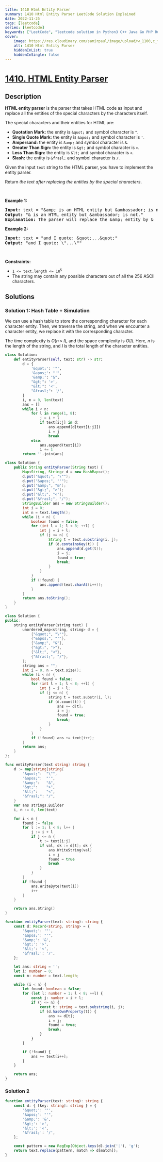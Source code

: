 ```yaml
---
title: 1410 Html Entity Parser
summary: 1410 Html Entity Parser LeetCode Solution Explained
date: 2022-11-25
tags: [leetcode]
series: [leetcode]
keywords: ["LeetCode", "leetcode solution in Python3 C++ Java Go PHP Ruby Swift TypeScript Rust C# JavaScript C", "1410 Html Entity Parser LeetCode Solution Explained in all languages"]
cover:
    image: https://res.cloudinary.com/samirpaul/image/upload/w_1100,c_fit,co_rgb:FFFFFF,l_text:Arial_75_bold:1410 Html Entity Parser - Solution Explained/problem-solving.webp
    alt: 1410 Html Entity Parser
    hiddenInList: true
    hiddenInSingle: false
---
```



# [1410. HTML Entity Parser](https://leetcode.com/problems/html-entity-parser)


## Description

<p><strong>HTML entity parser</strong> is the parser that takes HTML code as input and replace all the entities of the special characters by the characters itself.</p>

<p>The special characters and their entities for HTML are:</p>

<ul>
	<li><strong>Quotation Mark:</strong> the entity is <code>&amp;quot;</code> and symbol character is <code>&quot;</code>.</li>
	<li><strong>Single Quote Mark:</strong> the entity is <code>&amp;apos;</code> and symbol character is <code>&#39;</code>.</li>
	<li><strong>Ampersand:</strong> the entity is <code>&amp;amp;</code> and symbol character is <code>&amp;</code>.</li>
	<li><strong>Greater Than Sign:</strong> the entity is <code>&amp;gt;</code> and symbol character is <code>&gt;</code>.</li>
	<li><strong>Less Than Sign:</strong> the entity is <code>&amp;lt;</code> and symbol character is <code>&lt;</code>.</li>
	<li><strong>Slash:</strong> the entity is <code>&amp;frasl;</code> and symbol character is <code>/</code>.</li>
</ul>

<p>Given the input <code>text</code> string to the HTML parser, you have to implement the entity parser.</p>

<p>Return <em>the text after replacing the entities by the special characters</em>.</p>

<p>&nbsp;</p>
<p><strong class="example">Example 1:</strong></p>

<pre>
<strong>Input:</strong> text = &quot;&amp;amp; is an HTML entity but &amp;ambassador; is not.&quot;
<strong>Output:</strong> &quot;&amp; is an HTML entity but &amp;ambassador; is not.&quot;
<strong>Explanation:</strong> The parser will replace the &amp;amp; entity by &amp;
</pre>

<p><strong class="example">Example 2:</strong></p>

<pre>
<strong>Input:</strong> text = &quot;and I quote: &amp;quot;...&amp;quot;&quot;
<strong>Output:</strong> &quot;and I quote: \&quot;...\&quot;&quot;
</pre>

<p>&nbsp;</p>
<p><strong>Constraints:</strong></p>

<ul>
	<li><code>1 &lt;= text.length &lt;= 10<sup>5</sup></code></li>
	<li>The string may contain any possible characters out of all the 256 ASCII characters.</li>
</ul>

## Solutions

### Solution 1: Hash Table + Simulation

We can use a hash table to store the corresponding character for each character entity. Then, we traverse the string, and when we encounter a character entity, we replace it with the corresponding character.

The time complexity is $O(n \times l)$, and the space complexity is $O(l)$. Here, $n$ is the length of the string, and $l$ is the total length of the character entities.

<!-- tabs:start -->

```python
class Solution:
    def entityParser(self, text: str) -> str:
        d = {
            '&quot;': '"',
            '&apos;': "'",
            '&amp;': "&",
            "&gt;": '>',
            "&lt;": '<',
            "&frasl;": '/',
        }
        i, n = 0, len(text)
        ans = []
        while i < n:
            for l in range(1, 8):
                j = i + l
                if text[i:j] in d:
                    ans.append(d[text[i:j]])
                    i = j
                    break
            else:
                ans.append(text[i])
                i += 1
        return ''.join(ans)
```

```java
class Solution {
    public String entityParser(String text) {
        Map<String, String> d = new HashMap<>();
        d.put("&quot;", "\"");
        d.put("&apos;", "'");
        d.put("&amp;", "&");
        d.put("&gt;", ">");
        d.put("&lt;", "<");
        d.put("&frasl;", "/");
        StringBuilder ans = new StringBuilder();
        int i = 0;
        int n = text.length();
        while (i < n) {
            boolean found = false;
            for (int l = 1; l < 8; ++l) {
                int j = i + l;
                if (j <= n) {
                    String t = text.substring(i, j);
                    if (d.containsKey(t)) {
                        ans.append(d.get(t));
                        i = j;
                        found = true;
                        break;
                    }
                }
            }
            if (!found) {
                ans.append(text.charAt(i++));
            }
        }
        return ans.toString();
    }
}
```

```cpp
class Solution {
public:
    string entityParser(string text) {
        unordered_map<string, string> d = {
            {"&quot;", "\""},
            {"&apos;", "'"},
            {"&amp;", "&"},
            {"&gt;", ">"},
            {"&lt;", "<"},
            {"&frasl;", "/"},
        };
        string ans = "";
        int i = 0, n = text.size();
        while (i < n) {
            bool found = false;
            for (int l = 1; l < 8; ++l) {
                int j = i + l;
                if (j <= n) {
                    string t = text.substr(i, l);
                    if (d.count(t)) {
                        ans += d[t];
                        i = j;
                        found = true;
                        break;
                    }
                }
            }
            if (!found) ans += text[i++];
        }
        return ans;
    }
};
```

```go
func entityParser(text string) string {
	d := map[string]string{
		"&quot;":  "\"",
		"&apos;":  "'",
		"&amp;":   "&",
		"&gt;":    ">",
		"&lt;":    "<",
		"&frasl;": "/",
	}
	var ans strings.Builder
	i, n := 0, len(text)

	for i < n {
		found := false
		for l := 1; l < 8; l++ {
			j := i + l
			if j <= n {
				t := text[i:j]
				if val, ok := d[t]; ok {
					ans.WriteString(val)
					i = j
					found = true
					break
				}
			}
		}
		if !found {
			ans.WriteByte(text[i])
			i++
		}
	}

	return ans.String()
}
```

```ts
function entityParser(text: string): string {
    const d: Record<string, string> = {
        '&quot;': '"',
        '&apos;': "'",
        '&amp;': '&',
        '&gt;': '>',
        '&lt;': '<',
        '&frasl;': '/',
    };

    let ans: string = '';
    let i: number = 0;
    const n: number = text.length;

    while (i < n) {
        let found: boolean = false;
        for (let l: number = 1; l < 8; ++l) {
            const j: number = i + l;
            if (j <= n) {
                const t: string = text.substring(i, j);
                if (d.hasOwnProperty(t)) {
                    ans += d[t];
                    i = j;
                    found = true;
                    break;
                }
            }
        }

        if (!found) {
            ans += text[i++];
        }
    }

    return ans;
}
```

<!-- tabs:end -->

### Solution 2

<!-- tabs:start -->

```ts
function entityParser(text: string): string {
    const d: { [key: string]: string } = {
        '&quot;': '"',
        '&apos;': "'",
        '&amp;': '&',
        '&gt;': '>',
        '&lt;': '<',
        '&frasl;': '/',
    };

    const pattern = new RegExp(Object.keys(d).join('|'), 'g');
    return text.replace(pattern, match => d[match]);
}
```

<!-- tabs:end -->

<!-- end -->
